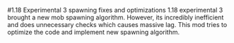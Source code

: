 #1.18 Experimental 3 spawning fixes and optimizations
1.18 experimental 3 brought a new mob spawning algorithm. However, its incredibly inefficient and does unnecessary checks which causes massive lag. This mod tries to optimize the code and implement new spawning algorithm.